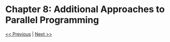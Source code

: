 # Chapter 8: Additional Approaches to Parallel Programming

[<< Previous](../Chapter_07/readme.md)
|
[Next >>](../Chapter_09/readme.md)
